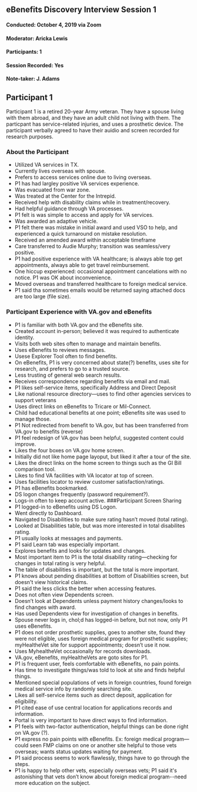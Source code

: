 ## eBenefits Discovery Interview Session 1
#### Conducted: October 4, 2019 via Zoom
#### Moderator: Aricka Lewis
#### Participants: 1
#### Session Recorded: Yes
#### Note-taker: J. Adams
## Participant 1
Participant 1 is a retired 20-year Army veteran. They have a spouse living with them abroad, and they have an adult child not living with them. The particpant has service-related injuries, and uses a prosthetic device. The participant verbally agreed to have their auidio and screen recorded for research purposes.
### About the Participant
- Utilized VA services in TX.
- Currently lives overseas with spouse.
- Prefers to access services online due to living overseas.
- P1 has had largley positive VA services experience.
- Was evacuated from war zone.
- Was treated at the Center for the Intrepid.
- Received help with disability claims while in treatment/recovery.
- Had helpful guidance through VA processes.
- P1 felt is was simple to access and apply for VA services.
- Was awarded an adaptive vehicle. 
- P1 felt there was mistake in initial award and used VSO to help, and experienced a quick turnaround on mistake resolution.
- Received an amended award within acceptable timeframe
- Care transferred to Audie Murphy; transition was seamless/very positive.
- P1 had positive experience with VA healthcare; is always able top get appointments, always able to get travel reimbursement.
- One hiccup experienced: occasional appointment cancelations with no notice. P1 was OK about inconvenience.
- Moved overseas and transferred healthcare to foreign medical service.
- P1 said tha sometimes emails would be returned saying attached docs are too large (file size).
### Participant Experience with VA.gov and eBenefits
- P1 is familiar with both VA.gov and the eBenefits site.
- Created account in-person; believed it was required to authenticate identity.
- Visits both web sites often to manage and maintain benefits.
- Uses eBenefits to reviews messages.
- Usese Explorer Tool often to find benefits.
- On eBenefits, P1 is very concerned about state(?) benefits, uses site for research, and prefers to go to a trusted source.
- Less trusting of general web search results.
- Receives correspondence regarding benefits via email and mail.
- P1 likes self-service items, specifically Address and Direct Deposit
- Like national resource directory—uses to find other agencies services to support veterans
- Uses direct links on eBenefits to Tricare or Mil-Connect.
- Child had educational benefits at one point; eBenefits site was used to manage those.
- P1 Not redirected from benefit to VA.gov, but has been transferred from VA.gov to benefits (reverse)
- P1 feel redesign of VA.gov has been helpful, suggested content could improve.
- Likes the four boxes on VA.gov home screen.
- Initially did not like home page layoput, but liked it after a tour of the site.
- Likes the direct links on the home screen to things such as the GI Bill comparison tool.
- Likes to find VA facilities with VA locator at top of screen.
- Uses facilities locator to review customer satisfaction/ratings.
- P1 has eBenefits bookmarked.
- DS logon changes frequently (password requirement?).
- Logs-in often to keep account active. 
###Participant Screen Sharing
- P1 logged-in to eBenefits using DS Logon.
- Went directly to Dashboard. 
- Navigated to Disabilities to make sure rating hasn’t moved (total rating).
- Looked at Disabilities table, but was more interested in total disabilites rating.
- P1 usually looks at messages and payments.
- P1 said Learn tab was especially important.
- Explores benefits and looks for updates and changes.
- Most important item to P1 is the total disability rating—checking for changes in total rating is very helpful.
- The table of disabilities is important, but the total is more important.
- P1 knows about pending disabilities at bottom of Disabilities screen, but doesn't view historical claims.
- P1 said the less clicks the better when accessing features.
- Does not often view Dependents screen.
- Doesn’t look at Dependents unless payment history changes/looks to find changes with award.
- Has used Dependents view for investigation of changes in benefits.
- Spouse never logs in, chol;d has logged-in before, but not now, only P1 uses eBenefits.
- P1 does not order prosthetic supplies, goes to another site, found they were not eligible, uses foreign medical program for prosthetic supplies; myHealtheVet site for support appointments; doesn’t use it now.
- Uses MyhealtheVet occasionally for records downloads.
- VA.gov, eBenefits, myHealtheVets are goto sites for P1.
- P1 is frequent user, feels comfortable with eBenefits, no pain points.
- Has time to investigate things/was told to look at site and finds helpful things.
- Mentioned special populations of vets in foreign countries, found foreign medical service info by randomly searching site.
- Likes all self-service items such as direct deposit, application for eligibility.
- P1 cited ease of use central location for applications records and information.
- Portal is very important to have direct ways to find information.
- P1 feels with two-factor authentication, helpful things can be done right on VA.gov (?).
- P1 express no pain points with eBenefits.
Ex: foreign medical program—could seen FMP claims on one or another site helpful to those vets overseas; wants status updates waiting for payment.
- P1 said process seems to work flawlessly, things have to go through the steps.
- P1 is happy to help other vets, especially overseas vets; P1 said it's astonishing that vets don’t know about foreign medical program--need more education on the subject.


